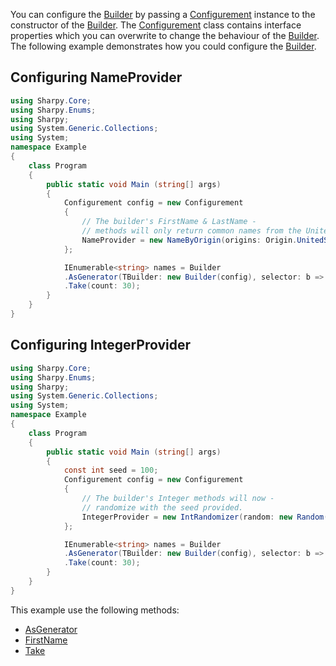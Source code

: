 You can configure the [Builder](xref:Sharpy.Builder) by passing a [Configurement](xref:Sharpy.Configurement) instance to the constructor of the [Builder](xref:Sharpy.Builder).
The [Configurement](xref:Sharpy.Configurement) class contains interface properties which you can overwrite to change the behaviour of the [Builder](xref:Sharpy.Builder).
The following example demonstrates how you could configure the [Builder](xref:Sharpy.Builder).

## Configuring NameProvider ##

```csharp
using Sharpy.Core;
using Sharpy.Enums;
using Sharpy;
using System.Generic.Collections;
using System;
namespace Example
{
    class Program
    {
        public static void Main (string[] args)
        {
            Configurement config = new Configurement
            {
                // The builder's FirstName & LastName -
                // methods will only return common names from the United States.
                NameProvider = new NameByOrigin(origins: Origin.UnitedStates)
            };

            IEnumerable<string> names = Builder
            .AsGenerator(TBuilder: new Builder(config), selector: b => b.FirstName(gender: Gender.Female))
            .Take(count: 30);
        }
    }
}

```

## Configuring IntegerProvider ##

```csharp
using Sharpy.Core;
using Sharpy.Enums;
using Sharpy;
using System.Generic.Collections;
using System;
namespace Example
{
    class Program
    {
        public static void Main (string[] args)
        {
            const int seed = 100;
            Configurement config = new Configurement
            {
                // The builder's Integer methods will now -
                // randomize with the seed provided.
                IntegerProvider = new IntRandomizer(random: new Random(seed))
            };

            IEnumerable<string> names = Builder
            .AsGenerator(TBuilder: new Builder(config), selector: b => b.FirstName(gender: Gender.Female))
            .Take(count: 30);
        }
    }
}

```

This example use the following methods:
* [AsGenerator](xref:Sharpy.Builder.AsGenerator``1(System.Func{Sharpy.Builder,``0}))
* [FirstName](xref:Sharpy.Builder.FirstName(Gender))
* [Take](xref:Sharpy.Core.Linq.Extensions.Take``1(Sharpy.Core.IGenerator{``0},System.Int32))

